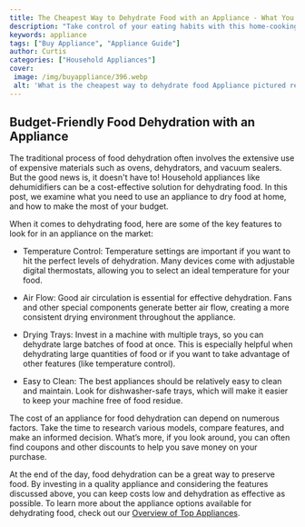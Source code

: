 ```yaml
---
title: The Cheapest Way to Dehydrate Food with an Appliance - What You Need To Know
description: "Take control of your eating habits with this home-cooking hack learn how to dehydrate food on the cheap with just a simple kitchen appliance Discover the cheapest and most efficient way to preserve food"
keywords: appliance
tags: ["Buy Appliance", "Appliance Guide"]
author: Curtis
categories: ["Household Appliances"]
cover: 
 image: /img/buyappliance/396.webp
 alt: 'What is the cheapest way to dehydrate food Appliance pictured ready for use'
---
```

## Budget-Friendly Food Dehydration with an Appliance

The traditional process of food dehydration often involves the extensive use of expensive materials such as ovens, dehydrators, and vacuum sealers. But the good news is, it doesn't have to! Household appliances like dehumidifiers can be a cost-effective solution for dehydrating food. In this post, we examine what you need to use an appliance to dry food at home, and how to make the most of your budget.

When it comes to dehydrating food, here are some of the key features to look for in an appliance on the market:

* Temperature Control: Temperature settings are important if you want to hit the perfect levels of dehydration. Many devices come with adjustable digital thermostats, allowing you to select an ideal temperature for your food.

* Air Flow: Good air circulation is essential for effective dehydration. Fans and other special components generate better air flow, creating a more consistent drying environment throughout the appliance.

* Drying Trays: Invest in a machine with multiple trays, so you can dehydrate large batches of food at once. This is especially helpful when dehydrating large quantities of food or if you want to take advantage of other features (like temperature control).

* Easy to Clean: The best appliances should be relatively easy to clean and maintain. Look for dishwasher-safe trays, which will make it easier to keep your machine free of food residue.

The cost of an appliance for food dehydration can depend on numerous factors. Take the time to research various models, compare features, and make an informed decision. What’s more, if you look around, you can often find coupons and other discounts to help you save money on your purchase.

At the end of the day, food dehydration can be a great way to preserve food. By investing in a quality appliance and considering the features discussed above, you can keep costs low and dehydration as effective as possible. To learn more about the appliance options available for dehydrating food, check out our [Overview of Top Appliances](./pages/appliance-overview).
